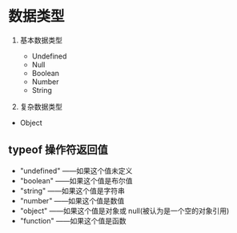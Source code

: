 # 数据类型

1. 基本数据类型
   * Undefined
   * Null
   * Boolean
   * Number
   * String

2.  复杂数据类型
   * Object

## typeof 操作符返回值

* "undefined" ——如果这个值未定义
* "boolean" ——如果这个值是布尔值
* "string" ——如果这个值是字符串
* "number" ——如果这个值是数值
* "object" ——如果这个值是对象或 null(被认为是一个空的对象引用)
* "function" ——如果这个值是函数

